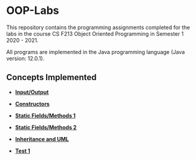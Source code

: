 # OOP-Labs
This repository contains the programming assignments completed for the labs in the course CS F213 Object Oriented Programming in Semester 1 2020 - 2021.

All programs are implemented in the Java programming language (Java version: 12.0.1).

## Concepts Implemented

- [**Input/Output**](Lab%201)

- [**Constructors**](Lab%202)

- [**Static Fields/Methods 1**](Lab%203)

- [**Static Fields/Methods 2**](Lab%204)

- [**Inheritance and UML**](Lab%205)

- [**Test 1**](Test%201)

